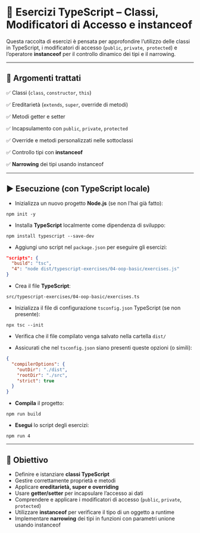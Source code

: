 # 📘 Esercizi TypeScript – Classi, Modificatori di Accesso e instanceof

Questa raccolta di esercizi è pensata per approfondire l’utilizzo delle classi in TypeScript, i modificatori di accesso (`public`, `private`,` protected`) e l’operatore **instanceof** per il controllo dinamico dei tipi e il narrowing.

---

## 🧠 Argomenti trattati

✅ Classi (`class`, `constructor`, `this`)

✅ Ereditarietà (`extends`, `super`, override di metodi)

✅ Metodi getter e setter

✅ Incapsulamento con `public`, `private`, `protected`

✅ Override e metodi personalizzati nelle sottoclassi

✅ Controllo tipi con **instanceof**

✅ **Narrowing** dei tipi usando instanceof

---

## ▶️ Esecuzione (con TypeScript locale)

* Inizializza un nuovo progetto **Node.js** (se non l’hai già fatto):

```
npm init -y
```

* Installa **TypeScript** localmente come dipendenza di sviluppo:

```
npm install typescript --save-dev
```

* Aggiungi uno script nel `package.json` per eseguire gli esercizi:

```json
"scripts": {
  "build": "tsc",
  "4": "node dist/typescript-exercises/04-oop-basic/exercises.js"
}
```

* Crea il file **TypeScript**:

```
src/typescript-exercises/04-oop-basic/exercises.ts
```

* Inizializza il file di configurazione `tsconfig.json` TypeScript (se non presente):

```
npx tsc --init
```

* Verifica che il file compilato venga salvato nella cartella `dist/`

* Assicurati che nel `tsconfig.json` siano presenti queste opzioni (o simili):

```json
{
  "compilerOptions": {
    "outDir": "./dist",
    "rootDir": "./src",
    "strict": true
  }
}
```

* **Compila** il progetto:

```
npm run build
```

* **Esegui** lo script degli esercizi:

```
npm run 4
```

---

## 🎯 Obiettivo

* Definire e istanziare **classi TypeScript**
* Gestire correttamente proprietà e metodi
* Applicare **ereditarietà, super e overriding**
* Usare **getter/setter** per incapsulare l’accesso ai dati
* Comprendere e applicare i modificatori di accesso (`public`, `private`, `protected`)
* Utilizzare **instanceof** per verificare il tipo di un oggetto a runtime
* Implementare **narrowing** dei tipi in funzioni con parametri unione usando instanceof